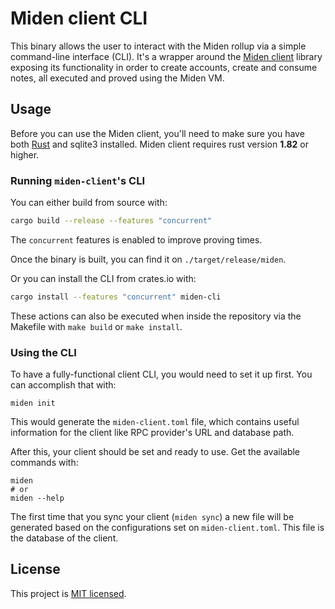 # Miden client CLI

This binary allows the user to interact with the Miden rollup via a simple command-line interface (CLI). It's a wrapper around the [Miden client](https://crates.io/crates/miden-client) library exposing its functionality in order to create accounts, create and consume notes, all executed and proved using the Miden VM.

## Usage

Before you can use the Miden client, you'll need to make sure you have both [Rust](https://www.rust-lang.org/tools/install) and sqlite3 installed. Miden client requires rust version **1.82** or higher.

### Running `miden-client`'s CLI

You can either build from source with:

```bash
cargo build --release --features "concurrent"
```

The `concurrent` features is enabled to improve proving times.

Once the binary is built, you can find it on `./target/release/miden`.

Or you can install the CLI from crates.io with:

```bash
cargo install --features "concurrent" miden-cli
```

These actions can also be executed when inside the repository via the Makefile with `make build` or `make install`.

### Using the CLI

To have a fully-functional client CLI, you would need to set it up first. You can accomplish that with:

```shell
miden init
```

This would generate the `miden-client.toml` file, which contains useful information for the client like RPC provider's URL and database path.

After this, your client should be set and ready to use. Get the available commands with:

```shell
miden
# or
miden --help
```

The first time that you sync your client (`miden sync`) a new file will be generated based on the configurations set on `miden-client.toml`. This file is the database of the client.

## License
This project is [MIT licensed](../../LICENSE).
